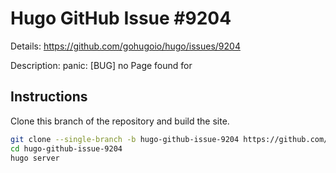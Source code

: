 # Hugo GitHub Issue #9204

Details: <https://github.com/gohugoio/hugo/issues/9204>

Description: panic: [BUG] no Page found for

## Instructions

Clone this branch of the repository and build the site.

```bash
git clone --single-branch -b hugo-github-issue-9204 https://github.com/jmooring/hugo-testing hugo-github-issue-9204
cd hugo-github-issue-9204
hugo server
```
